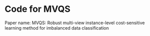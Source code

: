# Code for MVQS
Paper name: MVQS: Robust multi-view instance-level cost-sensitive learning method for imbalanced data classification
